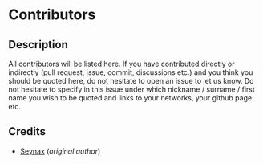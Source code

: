 # Contributors

## Description

All contributors will be listed here. If you have contributed directly or indirectly (pull request, issue, commit, discussions etc.) and you think you should be quoted here, do not hesitate to open an issue to let us know. Do not hesitate to specify in this issue under which nickname / surname / first name you wish to be quoted and links to your networks, your github page etc.

## Credits

- [Seynax](https://github.com/seynax) (*original author*)
